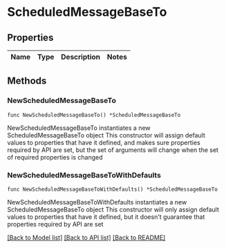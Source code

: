 # ScheduledMessageBaseTo

## Properties

Name | Type | Description | Notes
------------ | ------------- | ------------- | -------------

## Methods

### NewScheduledMessageBaseTo

`func NewScheduledMessageBaseTo() *ScheduledMessageBaseTo`

NewScheduledMessageBaseTo instantiates a new ScheduledMessageBaseTo object
This constructor will assign default values to properties that have it defined,
and makes sure properties required by API are set, but the set of arguments
will change when the set of required properties is changed

### NewScheduledMessageBaseToWithDefaults

`func NewScheduledMessageBaseToWithDefaults() *ScheduledMessageBaseTo`

NewScheduledMessageBaseToWithDefaults instantiates a new ScheduledMessageBaseTo object
This constructor will only assign default values to properties that have it defined,
but it doesn't guarantee that properties required by API are set


[[Back to Model list]](../README.md#documentation-for-models) [[Back to API list]](../README.md#documentation-for-api-endpoints) [[Back to README]](../README.md)


